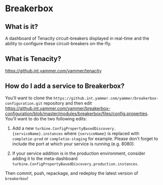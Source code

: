 Breakerbox
========

What is it?
-----------
A dashboard of Tenacity circuit-breakers displayed in real-time and the ability to configure these circuit-breakers on-the-fly.

What is Tenacity?
-----------------
https://github.int.yammer.com/yammer/tenacity

How do I add a service to Breakerbox?
-------------------------------------
You'll want to clone the `https://github.int.yammer.com/yammer/breakerbox-configuration.git` repository and then edit
https://github.int.yammer.com/yammer/breakerbox-configuration/blob/master/modules/breakerbox/files/config.properties.
You'll want to do the two following edits:

1. Add a new `turbine.ConfigPropertyBasedDiscovery.{serviceName}.instances` where `{serviceName}` is replaced with `completie-prod` or `completie-staging` for example. Please don't forget to include
the port at which your service is running (e.g. 8080).

2. If your service addition is in the production environment, consider adding it to the meta-dashboard `turbine.ConfigPropertyBasedDiscovery.production.instances`.

Then commit, push, repackage, and redeploy the latest version of `breakerbox`!
